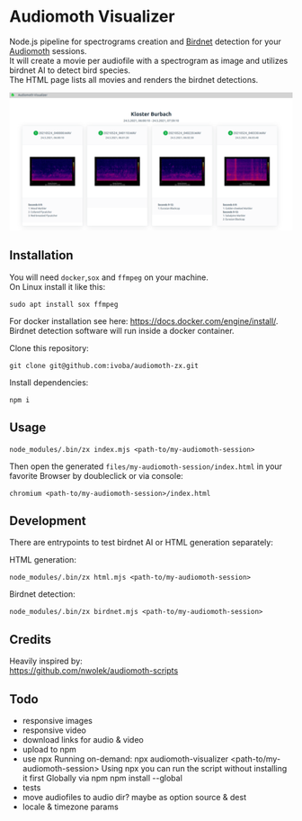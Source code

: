 # Audiomoth Visualizer

Node.js pipeline for spectrograms creation and [Birdnet](https://github.com/kahst/BirdNET) detection for your [Audiomoth](https://www.openacousticdevices.info/audiomoth) sessions.  
It will create a movie per audiofile with a spectrogram as image and utilizes birdnet AI to detect bird species.  
The HTML page lists all movies and renders the birdnet detections.

![](audiomoth-visualizer.png)

## Installation

You will need `docker`,`sox` and `ffmpeg` on your machine.  
On Linux install it like this:

    sudo apt install sox ffmpeg

For docker installation see here: https://docs.docker.com/engine/install/.  
Birdnet detection software will run inside a docker container.

Clone this repository:

    git clone git@github.com:ivoba/audiomoth-zx.git

Install dependencies:

    npm i

## Usage

    node_modules/.bin/zx index.mjs <path-to/my-audiomoth-session>

Then open the generated `files/my-audiomoth-session/index.html` in your favorite Browser by doubleclick or via console:

    chromium <path-to/my-audiomoth-session>/index.html

## Development

There are entrypoints to test birdnet AI or HTML generation separately:

HTML generation:

    node_modules/.bin/zx html.mjs <path-to/my-audiomoth-session>

Birdnet detection:

    node_modules/.bin/zx birdnet.mjs <path-to/my-audiomoth-session>

## Credits

Heavily inspired by:  
https://github.com/nwolek/audiomoth-scripts

## Todo

- responsive images
- responsive video
- download links for audio & video
- upload to npm
- use npx
  Running on-demand:
  npx audiomoth-visualizer <path-to/my-audiomoth-session>
  Using npx you can run the script without installing it first
  Globally via npm
  npm install --global
- tests
- move audiofiles to audio dir? maybe as option
  source & dest
- locale & timezone params

